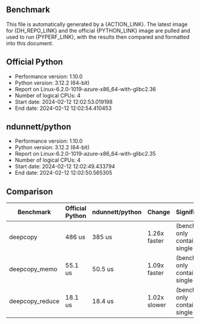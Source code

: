 ## Benchmark
This file is automatically generated by a {ACTION_LINK}. The latest image for {DH_REPO_LINK} and the official {PYTHON_LINK} image are pulled and used to run {PYPERF_LINK}, with the results then compared and formatted into this document.

## Official Python
- Performance version: 1.10.0
- Python version: 3.12.2 (64-bit)
- Report on Linux-6.2.0-1019-azure-x86_64-with-glibc2.36
- Number of logical CPUs: 4
- Start date: 2024-02-12 12:02:53.019198
- End date: 2024-02-12 12:02:54.410453

## ndunnett/python
- Performance version: 1.10.0
- Python version: 3.12.2 (64-bit)
- Report on Linux-6.2.0-1019-azure-x86_64-with-glibc2.35
- Number of logical CPUs: 4
- Start date: 2024-02-12 12:02:49.433794
- End date: 2024-02-12 12:02:50.565305

## Comparison
| Benchmark       | Official Python | ndunnett/python | Change       | Significance                             |
|-----------------|---------------|---------------|--------------|------------------------------------------|
| deepcopy        | 486 us        | 385 us        | 1.26x faster | (benchmark only contains a single value) |
| deepcopy_memo   | 55.1 us       | 50.5 us       | 1.09x faster | (benchmark only contains a single value) |
| deepcopy_reduce | 18.1 us       | 18.4 us       | 1.02x slower | (benchmark only contains a single value) |
